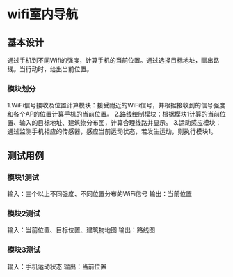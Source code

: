 # wifi室内导航

## 基本设计

通过手机到不同Wifi的强度，计算手机的当前位置。通过选择目标地址，画出路线。当行动时，给出当前位置。

### 模块划分

1.WiFi信号接收及位置计算模块：接受附近的WiFi信号，并根据接收到的信号强度和各个AP的位置计算手机的当前位置。
2.路线绘制模块：根据模块1计算的当前位置、输入的目标地址、建筑物分布图，计算合理线路并显示。
3.运动感应模块：通过监测手机相应的传感器，感应当前运动状态，若发生运动，则执行模块1。

## 测试用例

### 模块1测试

输入：三个以上不同强度、不同位置分布的WiFi信号
输出：当前位置

### 模块2测试

输入：当前位置、目标位置、建筑物地图
输出：路线图

### 模块3测试

输入：手机运动状态
输出：当前位置